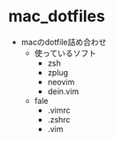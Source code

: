 # mac_dotfiles

- macのdotfile詰め合わせ
  - 使っているソフト
    - zsh
    - zplug
    - neovim
    - dein.vim
  - fale
    - .vimrc
    - .zshrc
    - .vim
